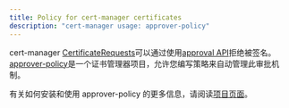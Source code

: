 ```yaml
---
title: Policy for cert-manager certificates
description: "cert-manager usage: approver-policy"
---
```


cert-manager [CertificateRequests](../concepts/certificaterequest.md)可以通过使用[approval API](../concepts/certificaterequest.md#approval)拒绝被签名。
[approver-policy](https://github.com/cert-manager/approver-policy)是一个证书管理器项目，允许您编写策略来自动管理此审批机制。

有关如何安装和使用 approver-policy 的更多信息，请阅读[项目页面](../projects/approver-policy.md)。
